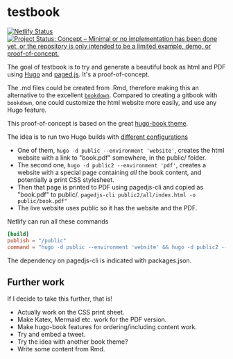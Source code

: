 
# testbook

<!-- badges: start -->
[![Netlify Status](https://api.netlify.com/api/v1/badges/9a2052c9-6b2c-42b2-bc92-32715076e447/deploy-status)](https://app.netlify.com/sites/hugo-pagedjs-book/deploys)
[![Project Status: Concept – Minimal or no implementation has been done yet, or the repository is only intended to be a limited example, demo, or proof-of-concept.](https://www.repostatus.org/badges/latest/concept.svg)](https://www.repostatus.org/#concept)
<!-- badges: end -->

The goal of testbook is to try and generate a beautiful book as html and PDF using [Hugo](https://gohugo.io/) and [paged.js](https://www.pagedjs.org/). 
It's a proof-of-concept.

The .md files could be created from .Rmd, therefore making this an alternative to the excellent [`bookdown`](https://github.com/rstudio/bookdown).
Compared to creating a gitbook with `bookdown`, one could customize the html website more easily, and use any Hugo feature.

This proof-of-concept is based on the great [hugo-book theme](https://github.com/alex-shpak/hugo-book). 

The idea is to run two Hugo builds with [different configurations](https://gohugo.io/getting-started/configuration/)

* One of them, `hugo -d public --environment 'website'`, creates the html website with a link to "book.pdf" somewhere, in the public/ folder.
* The second one, `hugo -d public2 --environment 'pdf'`, creates a website with a special page containing _all_ the book content, and potentially a print CSS stylesheet.
* Then that page is printed to PDF using pagedjs-cli and copied as "book.pdf" to public/. `pagedjs-cli public2/all/index.html -o public/book.pdf"`
* The live website uses public so it has the website and the PDF.

Netlify can run all these commands

```toml
[build]
publish = "/public"
command = "hugo -d public --environment 'website' && hugo -d public2 --environment 'pdf' && pagedjs-cli public2/all/index.html -o public/book.pdf"
```

The dependency on pagedjs-cli is indicated with packages.json.

## Further work

If I decide to take this further, that is!

* Actually work on the CSS print sheet.
* Make Katex, Mermaid etc. work for the PDF version.
* Make hugo-book features for ordering/including content work.
* Try and embed a tweet.
* Try the idea with another book theme?
* Write some content from Rmd.


